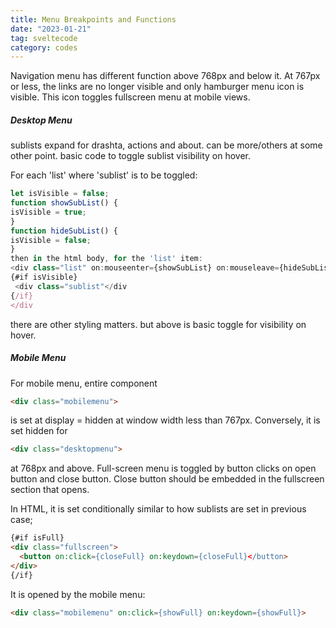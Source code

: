 ```yaml
---
title: Menu Breakpoints and Functions
date: "2023-01-21"
tag: sveltecode
category: codes
---
```


Navigation menu has different function above 768px and below it. At 767px or less, the links are no longer visible and only hamburger menu icon is visible. This icon toggles fullscreen menu at mobile views.

##### Desktop Menu
sublists expand for drashta, actions and about. can be more/others at some other point. 
basic code to toggle sublist visibility on hover.

For each 'list' where 'sublist' is to be toggled:

```js
let isVisible = false;
function showSubList() {
isVisible = true;
}
function hideSubList() {
isVisible = false;
}
then in the html body, for the 'list' item:
<div class="list" on:mouseenter={showSubList} on:mouseleave={hideSubList}
{#if isVisible}
 <div class="sublist"</div
{/if}
</div
```

there are other styling matters. but above is basic toggle for visibility on hover. 

##### Mobile Menu
For mobile menu, entire component 
```html
<div class="mobilemenu">  
```

is set at display = hidden at window width less than 767px. Conversely, it is set hidden for 

```html
<div class="desktopmenu">
```

at 768px and above. Full-screen menu is toggled by button clicks on open button and close button. Close button should be embedded in the fullscreen section that opens.

In HTML, it is set conditionally similar to how sublists are set in previous case;

```html
{#if isFull}
<div class="fullscreen">
  <button on:click={closeFull} on:keydown={closeFull}</button>
</div>
{/if}
```

It is opened by the mobile menu:

```html
<div class="mobilemenu" on:click={showFull} on:keydown={showFull}>
```


